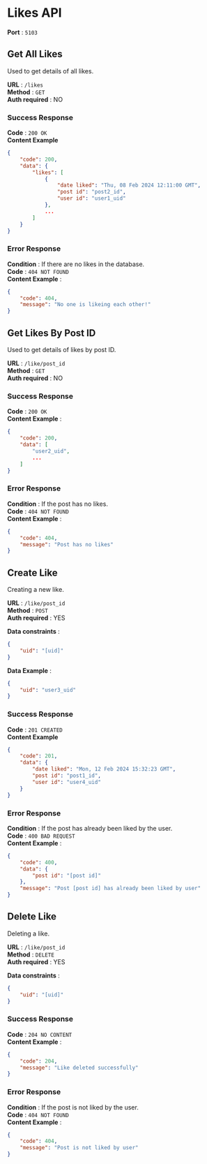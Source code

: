 # Likes API  
**Port** : `5103`  
  
## Get All Likes  
Used to get details of all likes.  
  
**URL** : `/likes`  
**Method** : `GET`  
**Auth required** : NO  
  
### Success Response  
**Code** : `200 OK`  
**Content Example**  
```json  
{  
    "code": 200,  
    "data": {  
        "likes": [  
            {  
                "date liked": "Thu, 08 Feb 2024 12:11:00 GMT",  
                "post id": "post2_id",  
                "user id": "user1_uid"  
            },  
            ...
        ]  
    }  
}  
```
  
### Error Response    
**Condition** : If there are no likes in the database.    
**Code** : `404 NOT FOUND`    
**Content Example** :    
```json    
{    
    "code": 404,    
    "message": "No one is likeing each other!"    
}  
```
  
## Get Likes By Post ID    
Used to get details of likes by post ID.  
  
**URL** : `/like/post_id`    
**Method** : `GET`    
**Auth required** : NO  
  
### Success Response    
**Code** : `200 OK`      
**Content Example** :  
```json    
{    
    "code": 200,    
    "data": [    
        "user2_uid",  
        ...
    ]    
}    
```
  
### Error Response    
**Condition** : If the post has no likes.    
**Code** : `404 NOT FOUND`    
**Content Example** :    
```json    
{    
    "code": 404,    
    "message": "Post has no likes"    
}    
```
  
## Create Like    
Creating a new like.  
  
**URL** : `/like/post_id`    
**Method** : `POST`    
**Auth required** : YES  
  
**Data constraints** :    
```json    
{    
    "uid": "[uid]"    
}    
```
**Data Example** :  
```json  
{  
    "uid": "user3_uid"  
}  
```
  
### Success Response    
**Code** : `201 CREATED`      
**Content Example**      
```json    
{    
    "code": 201,    
    "data": {  
        "date liked": "Mon, 12 Feb 2024 15:32:23 GMT",  
        "post id": "post1_id",  
        "user id": "user4_uid"  
    }  
}    
```
  
### Error Response    
**Condition** : If the post has already been liked by the user.    
**Code** : `400 BAD REQUEST`    
**Content Example** :    
```json    
{    
    "code": 400,    
    "data": {    
        "post id": "[post id]"    
    },    
    "message": "Post [post id] has already been liked by user"    
}  
```
  
## Delete Like    
  
Deleting a like.  
  
**URL** : `/like/post_id`    
**Method** : `DELETE`    
**Auth required** : YES  
  
**Data constraints** :    
```json    
{    
    "uid": "[uid]"    
}    
```
  
### Success Response    
**Code** : `204 NO CONTENT`      
**Content Example** :  
```json    
{    
    "code": 204,    
    "message": "Like deleted successfully"    
}    
```
  
### Error Response    
**Condition** : If the post is not liked by the user.    
**Code** : `404 NOT FOUND`    
**Content Example** :    
```json    
{    
    "code": 404,    
    "message": "Post is not liked by user"    
}    
```
